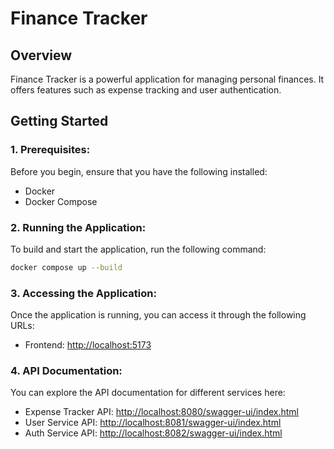 # Finance Tracker

## Overview
Finance Tracker is a powerful application for managing personal finances. It offers features such as expense tracking and user authentication.

## Getting Started

### 1. Prerequisites:
Before you begin, ensure that you have the following installed:
- Docker
- Docker Compose

### 2. Running the Application:
To build and start the application, run the following command:

```bash
docker compose up --build
```

### 3. Accessing the Application:
Once the application is running, you can access it through the following URLs:
- Frontend: [http://localhost:5173](http://localhost:5173)

### 4. API Documentation:
You can explore the API documentation for different services here:
- Expense Tracker API: [http://localhost:8080/swagger-ui/index.html](http://localhost:8080/swagger-ui/index.html)
- User Service API: [http://localhost:8081/swagger-ui/index.html](http://localhost:8081/swagger-ui/index.html)
- Auth Service API: [http://localhost:8082/swagger-ui/index.html](http://localhost:8082/swagger-ui/index.html)
